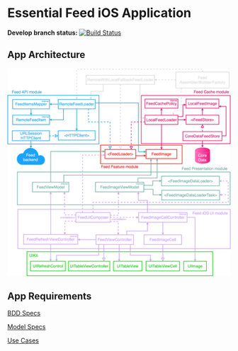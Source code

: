 #  Essential Feed iOS Application

**Develop branch status:** [![Build Status](https://travis-ci.com/AlfredoHernandez/EssentialFeed.svg?branch=develop)](https://travis-ci.com/AlfredoHernandez/EssentialFeed)

## App Architecture

![EssentialFeed](./images/architecture_overview.png)

## App Requirements

[BDD Specs](./docs/BDD_specs.md)

[Model Specs](./docs/model_specs)

[Use Cases](./docs/use_cases.md)

